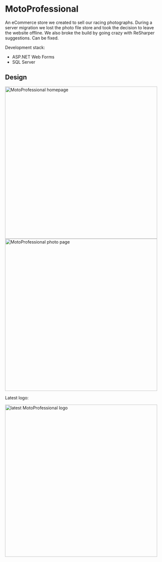 # MotoProfessional
An eCommerce store we created to sell our racing photographs. During a server migration we lost the photo file store and took the decision to leave the website offline. We also broke the build by going crazy with ReSharper suggestions. Can be fixed.

Development stack:
* ASP.NET Web Forms
* SQL Server

## Design

<img src="https://londonbikersarchive.blob.core.windows.net/github/moto-professional-homepage_2817625702_o.png" alt="MotoProfessional homepage" width="500" />

<img src="https://londonbikersarchive.blob.core.windows.net/github/moto-professional-photo-detail_2817625840_o.png" alt="MotoProfessional photo page" width="500" />

Latest logo:

<img src="https://londonbikersarchive.blob.core.windows.net/github/MotoProfessional-Logo-on-white.png" alt="latest MotoProfessional logo" width="500" />
